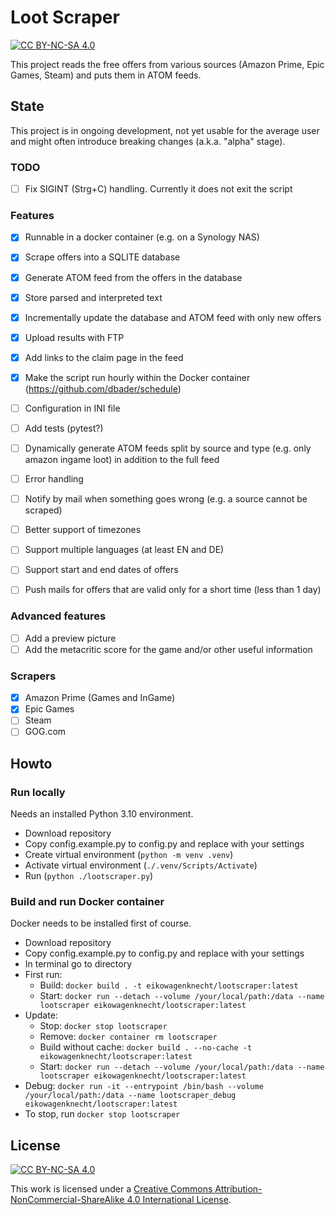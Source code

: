 # Loot Scraper

[![CC BY-NC-SA 4.0][cc-by-nc-sa-shield]][cc-by-nc-sa]

This project reads the free offers from various sources (Amazon Prime, Epic Games, Steam) and puts them in ATOM feeds.

## State

This project is in ongoing development, not yet usable for the average user and might often introduce breaking changes (a.k.a. "alpha" stage).

### TODO

- [ ] Fix SIGINT (Strg+C) handling. Currently it does not exit the script

### Features

- [x] Runnable in a docker container (e.g. on a Synology NAS)
- [x] Scrape offers into a SQLITE database
- [x] Generate ATOM feed from the offers in the database
- [x] Store parsed and interpreted text
- [x] Incrementally update the database and ATOM feed with only new offers
- [x] Upload results with FTP
- [x] Add links to the claim page in the feed
- [x] Make the script run hourly within the Docker container (<https://github.com/dbader/schedule>)
- [ ] Configuration in INI file
- [ ] Add tests (pytest?)

- [ ] Dynamically generate ATOM feeds split by source and type (e.g. only amazon ingame loot) in addition to the full feed
- [ ] Error handling
- [ ] Notify by mail when something goes wrong (e.g. a source cannot be scraped)
- [ ] Better support of timezones
- [ ] Support multiple languages (at least EN and DE)
- [ ] Support start and end dates of offers
- [ ] Push mails for offers that are valid only for a short time (less than 1 day)

### Advanced features

- [ ] Add a preview picture
- [ ] Add the metacritic score for the game and/or other useful information

### Scrapers

- [x] Amazon Prime (Games and InGame)
- [x] Epic Games
- [ ] Steam
- [ ] GOG.com

## Howto

### Run locally

Needs an installed Python 3.10 environment.

- Download repository
- Copy config.example.py to config.py and replace with your settings
- Create virtual environment (`python -m venv .venv`)
- Activate virtual environment (`./.venv/Scripts/Activate`)
- Run (`python ./lootscraper.py`)

### Build and run Docker container

Docker needs to be installed first of course.

- Download repository
- Copy config.example.py to config.py and replace with your settings
- In terminal go to directory
- First run:
  - Build: `docker build . -t eikowagenknecht/lootscraper:latest`
  - Start: `docker run --detach --volume /your/local/path:/data --name lootscraper eikowagenknecht/lootscraper:latest`
- Update:
  - Stop: `docker stop lootscraper`
  - Remove: `docker container rm lootscraper`
  - Build without cache: `docker build . --no-cache -t eikowagenknecht/lootscraper:latest`
  - Start: `docker run --detach --volume /your/local/path:/data --name lootscraper eikowagenknecht/lootscraper:latest`
- Debug: `docker run -it --entrypoint /bin/bash --volume /your/local/path:/data --name lootscraper_debug eikowagenknecht/lootscraper:latest`
- To stop, run `docker stop lootscraper`

## License

[![CC BY-NC-SA 4.0][cc-by-nc-sa-image]][cc-by-nc-sa]

This work is licensed under a
[Creative Commons Attribution-NonCommercial-ShareAlike 4.0 International License][cc-by-nc-sa].

[cc-by-nc-sa]: http://creativecommons.org/licenses/by-nc-sa/4.0/
[cc-by-nc-sa-image]: https://licensebuttons.net/l/by-nc-sa/4.0/88x31.png
[cc-by-nc-sa-shield]: https://img.shields.io/badge/License-CC%20BY--NC--SA%204.0-lightgrey.svg

